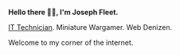 **Hello there 👋🏻, I'm Joseph Fleet.** 

[IT Technician](https://www.linkedin.com/in/josephsfleet/). Miniature Wargamer. Web Denizen.

Welcome to my corner of the internet.

<!-- Peruse the [archive](/archive) to see previous posts. -->